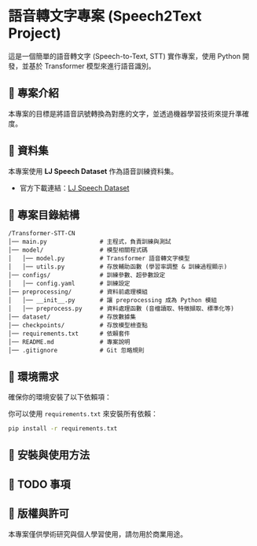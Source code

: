 # 語音轉文字專案 (Speech2Text Project)

這是一個簡單的語音轉文字 (Speech-to-Text, STT) 實作專案，使用 Python 開發，並基於 Transformer 模型來進行語音識別。

## 🚀 專案介紹
本專案的目標是將語音訊號轉換為對應的文字，並透過機器學習技術來提升準確度。

## 📂 資料集
本專案使用 **LJ Speech Dataset** 作為語音訓練資料集。
- 官方下載連結：[LJ Speech Dataset](https://keithito.com/LJ-Speech-Dataset/)

## 📁 專案目錄結構

```
/Transformer-STT-CN
│── main.py               # 主程式，負責訓練與測試
│── model/                # 模型相關程式碼
│   │── model.py          # Transformer 語音轉文字模型
│   │── utils.py          # 存放輔助函數 (學習率調整 & 訓練過程顯示)
│── configs/              # 訓練參數、超參數設定
│   │── config.yaml       # 訓練設定
│── preprocessing/        # 資料前處理模組
│   │── __init__.py       # 讓 preprocessing 成為 Python 模組
│   │── preprocess.py     # 資料處理函數 (音檔讀取、特徵擷取、標準化等)
│── dataset/              # 存放數據集
│── checkpoints/          # 存放模型檢查點
│── requirements.txt      # 依賴套件
│── README.md             # 專案說明
│── .gitignore            # Git 忽略規則
```

## 🔧 環境需求
確保你的環境安裝了以下依賴項：

你可以使用 `requirements.txt` 來安裝所有依賴：
```bash
pip install -r requirements.txt
```

## 🚀 安裝與使用方法


## 📌 TODO 事項


## 📝 版權與許可
本專案僅供學術研究與個人學習使用，請勿用於商業用途。


